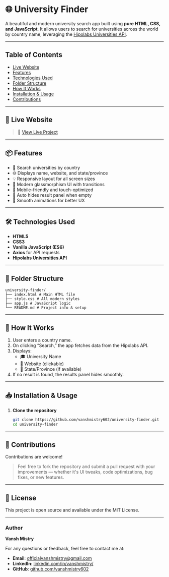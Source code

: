 # 🌐 University Finder

A beautiful and modern university search app built using **pure HTML, CSS, and JavaScript**. It allows users to search for universities across the world by country name, leveraging the [Hipolabs Universities API](https://universities.hipolabs.com/).

---

## Table of Contents

- [Live Website](#live-website)
- [Features](#features)
- [Technologies Used](#technologies-used)
- [Folder Structure](#folder-structure)
- [How It Works](#how-it-works)
- [Installation & Usage](#installation-&-usage)
- [Contributions](#contributions)

---

## 🚀 Live Website

> 🔗 [View Live Project](https://vanshmistry602.github.io/university-finder)

---

## 📦 Features

- 🔎 Search universities by country
- 🌐 Displays name, website, and state/province
- 💡 Responsive layout for all screen sizes
- 🎨 Modern glassmorphism UI with transitions
- 📱 Mobile-friendly and touch-optimized
- 🧭 Auto hides result panel when empty
- 💫 Smooth animations for better UX

---

## 🛠️ Technologies Used

- **HTML5**
- **CSS3**
- **Vanilla JavaScript (ES6)**
- **Axios** for API requests
- **[Hipolabs Universities API](https://universities.hipolabs.com/)**

---

## 📁 Folder Structure

```
university-finder/
├── index.html # Main HTML file
├── style.css # All modern styles
├── app.js # JavaScript logic
└── README.md # Project info & setup
```

---

## 🧪 How It Works

1. User enters a country name.
2. On clicking “Search,” the app fetches data from the Hipolabs API.
3. Displays:
   - 🎓 University Name
   - 🔗 Website (clickable)
   - 📍 State/Province (if available)
4. If no result is found, the results panel hides smoothly.

---

## 📥 Installation & Usage

1. **Clone the repository**
   ```bash
   git clone https://github.com/vanshmistry602/university-finder.git
   cd university-finder
   ```

---

## 🤝 Contributions

Contributions are welcome!

> Feel free to fork the repository and submit a pull request with your improvements — whether it's UI tweaks, code optimizations, bug fixes, or new features.

---

## 📄 License

This project is open source and available under the MIT License.

---

### Author

**Vansh Mistry**

For any questions or feedback, feel free to contact me at:

- **Email**: [officialvanshmistry@gmail.com](mailto:officialvanshmistry@gmail.com)
- **LinkedIn**: [linkedin.com/in/vanshmistry/](https://www.linkedin.com/in/vanshmistry/)
- **GitHub**: [github.com/vanshmistry602](https://github.com/vanshmistry602)
